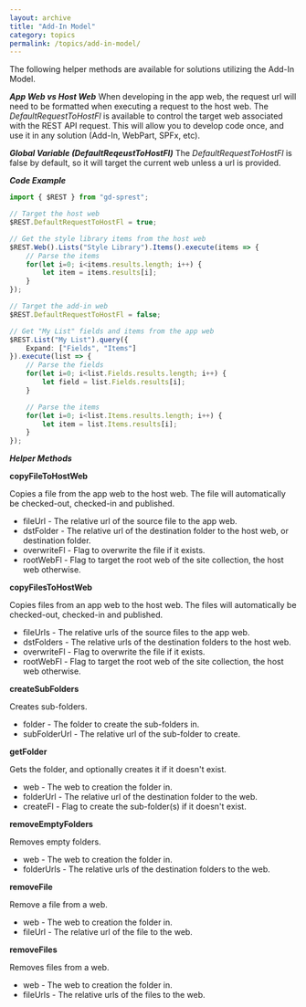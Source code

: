 ```yaml
---
layout: archive
title: "Add-In Model"
category: topics
permalink: /topics/add-in-model/
---
```

The following helper methods are available for solutions utilizing the Add-In Model.

**_App Web vs Host Web_**
When developing in the app web, the request url will need to be formatted when executing a request to the host web. The _DefaultRequestToHostFl_ is available to control the target web associated with the REST API request. This will allow you to develop code once, and use it in any solution (Add-In, WebPart, SPFx, etc).

**_Global Variable (DefaultReqeustToHostFl)_**
The _DefaultRequestToHostFl_ is false by default, so it will target the current web unless a url is provided.

**_Code Example_**

```ts
import { $REST } from "gd-sprest";

// Target the host web
$REST.DefaultRequestToHostFl = true;

// Get the style library items from the host web
$REST.Web().Lists("Style Library").Items().execute(items => {
    // Parse the items
    for(let i=0; i<items.results.length; i++) {
        let item = items.results[i];
    }
});

// Target the add-in web
$REST.DefaultRequestToHostFl = false;

// Get "My List" fields and items from the app web
$REST.List("My List").query({
    Expand: ["Fields", "Items"]
}).execute(list => {
    // Parse the fields
    for(let i=0; i<list.Fields.results.length; i++) {
        let field = list.Fields.results[i];
    }

    // Parse the items
    for(let i=0; i<list.Items.results.length; i++) {
        let item = list.Items.results[i];
    }
});
```

**_Helper Methods_**

**copyFileToHostWeb**

Copies a file from the app web to the host web. The file will automatically be checked-out, checked-in and published.
* fileUrl - The relative url of the source file to the app web.
* dstFolder - The relative url of the destination folder to the host web, or destination folder.
* overwriteFl - Flag to overwrite the file if it exists.
* rootWebFl - Flag to target the root web of the site collection, the host web otherwise.

**copyFilesToHostWeb**

Copies files from an app web to the host web. The files will automatically be checked-out, checked-in and published.
* fileUrls - The relative urls of the source files to the app web.
* dstFolders - The relative urls of the destination folders to the host web.
* overwriteFl - Flag to overwrite the file if it exists.
* rootWebFl - Flag to target the root web of the site collection, the host web otherwise.

**createSubFolders**

Creates sub-folders.
* folder - The folder to create the sub-folders in.
* subFolderUrl - The relative url of the sub-folder to create.

**getFolder**

Gets the folder, and optionally creates it if it doesn't exist.
* web - The web to creation the folder in.
* folderUrl - The relative url of the destination folder to the web.
* createFl - Flag to create the sub-folder(s) if it doesn't exist.

**removeEmptyFolders**

Removes empty folders.
* web - The web to creation the folder in.
* folderUrls - The relative urls of the destination folders to the web.

**removeFile**

Remove a file from a web.
* web - The web to creation the folder in.
* fileUrl - The relative url of the file to the web.

**removeFiles**

Removes files from a web.
* web - The web to creation the folder in.
* fileUrls - The relative urls of the files to the web.